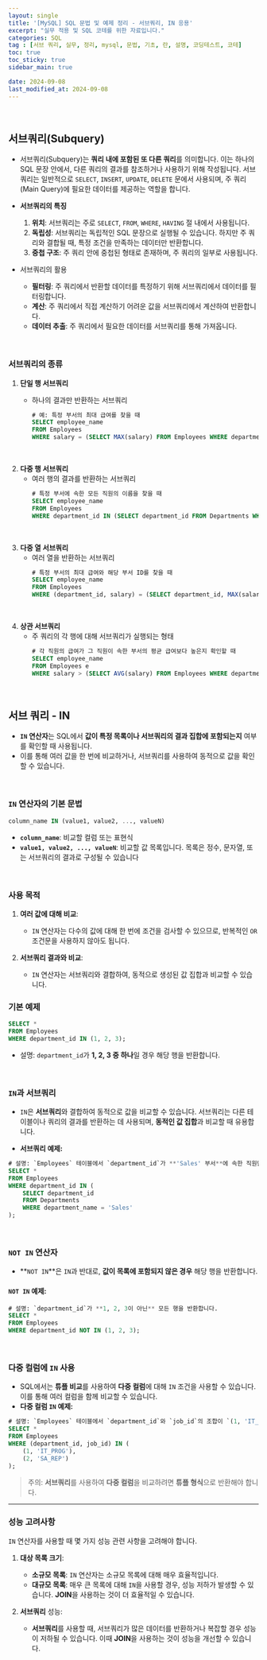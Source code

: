 ```yaml
---
layout: single
title: '[MySQL] SQL 문법 및 예제 정리 - 서브쿼리, IN 응용'
excerpt: "실무 적용 및 SQL 코테를 위한 자료입니다."
categories: SQL
tag : [서브 쿼리, 실무, 정리, mysql, 문법, 기초, 란, 설명, 코딩테스트, 코테]
toc: true
toc_sticky: true
sidebar_main: true

date: 2024-09-08
last_modified_at: 2024-09-08
---
```


<br>

## 서브쿼리(Subquery)

- 서브쿼리(Subquery)는 **쿼리 내에 포함된 또 다른 쿼리**를 의미합니다. 이는 하나의 SQL 문장 안에서, 다른 쿼리의 결과를 참조하거나 사용하기 위해 작성됩니다. 서브쿼리는 일반적으로 `SELECT`, `INSERT`, `UPDATE`, `DELETE` 문에서 사용되며, 주 쿼리(Main Query)에 필요한 데이터를 제공하는 역할을 합니다.
- **서브쿼리의 특징**

  1. **위치**: 서브쿼리는 주로 `SELECT`, `FROM`, `WHERE`, `HAVING` 절 내에서 사용됩니다.
  2. **독립성**: 서브쿼리는 독립적인 SQL 문장으로 실행될 수 있습니다. 하지만 주 쿼리와 결합될 때, 특정 조건을 만족하는 데이터만 반환합니다.
  3. **중첩 구조**: 주 쿼리 안에 중첩된 형태로 존재하며, 주 쿼리의 일부로 사용됩니다.

- 서브쿼리의 활용
  - **필터링**: 주 쿼리에서 반환할 데이터를 특정하기 위해 서브쿼리에서 데이터를 필터링합니다.
  - **계산**: 주 쿼리에서 직접 계산하기 어려운 값을 서브쿼리에서 계산하여 반환합니다.
  - **데이터 추출**: 주 쿼리에서 필요한 데이터를 서브쿼리를 통해 가져옵니다.

<br>

### 서브쿼리의 종류

1. **단일 행 서브쿼리**
   - 하나의 결과만 반환하는 서브쿼리
   
     ```sql
     # 예: 특정 부서의 최대 급여를 찾을 때
     SELECT employee_name 
     FROM Employees 
     WHERE salary = (SELECT MAX(salary) FROM Employees WHERE department_id = 1);
     ```

<br>

2. **다중 행 서브쿼리**
   - 여러 행의 결과를 반환하는 서브쿼리
     ```sql
     # 특정 부서에 속한 모든 직원의 이름을 찾을 때
     SELECT employee_name 
     FROM Employees 
     WHERE department_id IN (SELECT department_id FROM Departments WHERE location = 'New York');
     ```

<br>

3. **다중 열 서브쿼리**
   - 여러 열을 반환하는 서브쿼리
     ```sql
     # 특정 부서의 최대 급여와 해당 부서 ID를 찾을 때
     SELECT employee_name 
     FROM Employees 
     WHERE (department_id, salary) = (SELECT department_id, MAX(salary) FROM Employees GROUP BY department_id);
     ```

<br>

4. **상관 서브쿼리**
   - 주 쿼리의 각 행에 대해 서브쿼리가 실행되는 형태
     ```sql
     # 각 직원의 급여가 그 직원이 속한 부서의 평균 급여보다 높은지 확인할 때
     SELECT employee_name 
     FROM Employees e 
     WHERE salary > (SELECT AVG(salary) FROM Employees WHERE department_id = e.department_id);
     ```

<br>

## 서브 쿼리 - IN

- **`IN` 연산자**는 SQL에서 **값이 특정 목록이나 서브쿼리의 결과 집합에 포함되는지** 여부를 확인할 때 사용됩니다. 
- 이를 통해 여러 값을 한 번에 비교하거나, 서브쿼리를 사용하여 동적으로 값을 확인할 수 있습니다.

<br>

### `IN` 연산자의 기본 문법

```sql
column_name IN (value1, value2, ..., valueN)
```

- **`column_name`**: 비교할 컬럼 또는 표현식
- **`value1, value2, ..., valueN`**: 비교할 값 목록입니다. 목록은 정수, 문자열, 또는 서브쿼리의 결과로 구성될 수 있습니다

<br>

### 사용 목적

1. **여러 값에 대해 비교**: 
   - `IN` 연산자는 다수의 값에 대해 한 번에 조건을 검사할 수 있으므로, 반복적인 `OR` 조건문을 사용하지 않아도 됩니다.
   
2. **서브쿼리 결과와 비교**: 
   - `IN` 연산자는 서브쿼리와 결합하여, 동적으로 생성된 값 집합과 비교할 수 있습니다.

### **기본 예제**

```sql
SELECT *
FROM Employees
WHERE department_id IN (1, 2, 3);
```

- 설명: `department_id`가 **1, 2, 3 중 하나**일 경우 해당 행을 반환합니다.

<br>

### `IN`과 서브쿼리

- `IN`은 **서브쿼리**와 결합하여 동적으로 값을 비교할 수 있습니다. 서브쿼리는 다른 테이블이나 쿼리의 결과를 반환하는 데 사용되며, **동적인 값 집합**과 비교할 때 유용합니다.

- **서브쿼리 예제:**

```sql
# 설명: `Employees` 테이블에서 `department_id`가 **'Sales' 부서**에 속한 직원만 반환합니다.
SELECT *
FROM Employees
WHERE department_id IN (
    SELECT department_id
    FROM Departments
    WHERE department_name = 'Sales'
);
```

<br>

### **`NOT IN` 연산자**

- **`NOT IN`**은 `IN`과 반대로, **값이 목록에 포함되지 않은 경우** 해당 행을 반환합니다.

#### `NOT IN` 예제:

```sql
# 설명: `department_id`가 **1, 2, 3이 아닌** 모든 행을 반환합니다.
SELECT *
FROM Employees
WHERE department_id NOT IN (1, 2, 3);
```

<br>


### 다중 컬럼에 `IN` 사용

- SQL에서는 **튜플 비교**를 사용하여 **다중 컬럼**에 대해 `IN` 조건을 사용할 수 있습니다. 이를 통해 여러 컬럼을 함께 비교할 수 있습니다.
- **다중 컬럼 `IN` 예제:**

```sql
# 설명: `Employees` 테이블에서 `department_id`와 `job_id`의 조합이 `(1, 'IT_PROG')` 또는 `(2, 'SA_REP')`인 직원들을 반환합니다.
SELECT *
FROM Employees
WHERE (department_id, job_id) IN (
    (1, 'IT_PROG'),
    (2, 'SA_REP')
);
```

> 주의: **서브쿼리**를 사용하여 **다중 컬럼**을 비교하려면 **튜플 형식**으로 반환해야 합니다.

---

### **성능 고려사항**

`IN` 연산자를 사용할 때 몇 가지 성능 관련 사항을 고려해야 합니다.

1. **대상 목록 크기**:
   - **소규모 목록**: `IN` 연산자는 소규모 목록에 대해 매우 효율적입니다.
   - **대규모 목록**: 매우 큰 목록에 대해 `IN`을 사용할 경우, 성능 저하가 발생할 수 있습니다. **JOIN**을 사용하는 것이 더 효율적일 수 있습니다.

2. **서브쿼리** 성능:
   - **서브쿼리**를 사용할 때, 서브쿼리가 많은 데이터를 반환하거나 복잡할 경우 성능이 저하될 수 있습니다. 이때 **JOIN**을 사용하는 것이 성능을 개선할 수 있습니다.

<br>



